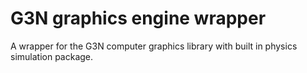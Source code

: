 # G3N graphics engine wrapper 

A wrapper for the G3N computer graphics library with built in physics simulation package.

